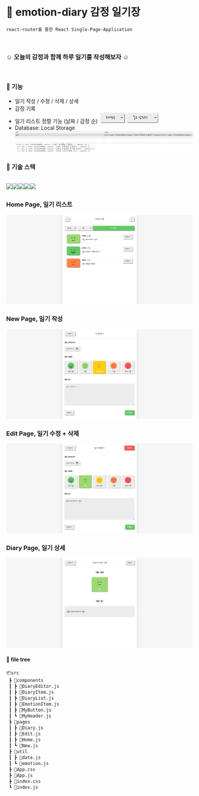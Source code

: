 # 📝 emotion-diary 감정 일기장
`react-router를 통한 React Single-Page-Application`

<br/>

### ☺️ 오늘의 감정과 함께 하루 일기를 작성해보자 ☺️

<br/>

### 🔨 기능
- 일기 작성 / 수정 / 삭제 / 상세
- 감정 기록
- 일기 리스트 정렬 기능 (날짜 / 감정 순) 
  <img src="./filter.png" width="160" height="30"/>
- Database: Local Storage ![database](database.png)

### 🔨 기술 스택
<img src="https://img.shields.io/badge/html-E34F26?style=for-the-badge&logo=html5&logoColor=white"><img src="https://img.shields.io/badge/css-1572B6?style=for-the-badge&logo=css3&logoColor=white"><img src="https://img.shields.io/badge/javascript-F7DF1E?style=for-the-badge&logo=javascript&logoColor=black"><img src="https://img.shields.io/badge/react-61DAFB?style=for-the-badge&logo=react&logoColor=black"><img src="https://img.shields.io/badge/Firebase-FFCA28?style=flat-square&logo=firebase&logoColor=black"/>
---
### Home Page, 일기 리스트
![home](home.png)

### New Page, 일기 작성
![new](new.png)

### Edit Page, 일기 수정 + 삭제
![edit](edit.png)

### Diary Page, 일기 상세
![diary](diary.png)


#### 🌳 file tree
```
📦src
 ┣ 📂components
 ┃ ┣ 📜DiaryEditor.js
 ┃ ┣ 📜DiaryItem.js
 ┃ ┣ 📜DiaryList.js
 ┃ ┣ 📜EmotionItem.js
 ┃ ┣ 📜MyButton.js
 ┃ ┗ 📜MyHeader.js
 ┣ 📂pages
 ┃ ┣ 📜Diary.js
 ┃ ┣ 📜Edit.js
 ┃ ┣ 📜Home.js
 ┃ ┗ 📜New.js
 ┣ 📂util
 ┃ ┣ 📜date.js
 ┃ ┗ 📜emotion.js
 ┣ 📜App.css
 ┣ 📜App.js
 ┣ 📜index.css
 ┗ 📜index.js
 ```

